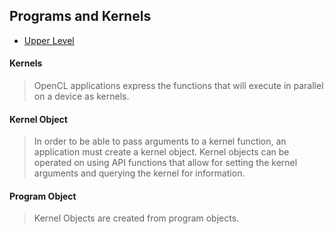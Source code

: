 ## Programs and Kernels

- [Upper Level](README.md)

#### Kernels

> OpenCL applications express the functions that will execute in parallel on a device as kernels.

#### Kernel Object

> In order to be able to pass arguments to a kernel function, an application must create a kernel object. Kernel objects can be operated on using API functions that allow for setting the kernel arguments and querying the kernel for information.

#### Program Object

> Kernel Objects are created from program objects.